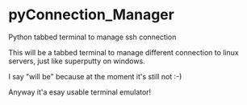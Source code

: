 pyConnection_Manager
====================

Python tabbed terminal to manage ssh connection

This will be a tabbed terminal to manage different connection to linux servers, just like superputty on windows.

I say "will be" because at the moment it's still not :-)

Anyway it'a esay usable terminal emulator!
